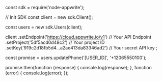 const sdk = require('node-appwrite');

// Init SDK
const client = new sdk.Client();

const users = new sdk.Users(client);

client
    .setEndpoint('https://cloud.appwrite.io/v1') // Your API Endpoint
    .setProject('5df5acd0d48c2') // Your project ID
    .setKey('919c2d18fb5d4...a2ae413da83346ad2') // Your secret API key
;

const promise = users.updatePhone('[USER_ID]', '+12065550100');

promise.then(function (response) {
    console.log(response);
}, function (error) {
    console.log(error);
});